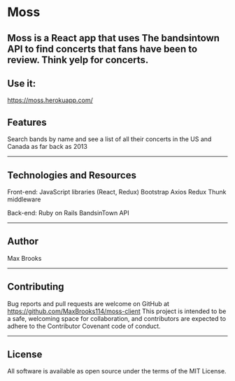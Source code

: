 # Moss
Moss is a React app that uses The bandsintown API to find concerts that fans have been to review. Think yelp for concerts.
---
## Use it:
https://moss.herokuapp.com/

## Features
Search bands by name and see a list of all their concerts in the US and Canada as far back as 2013

---

## Technologies and Resources
Front-end: JavaScript libraries (React, Redux)
Bootstrap
Axios
Redux Thunk middleware

Back-end: Ruby on Rails
BandsinTown API

---
## Author
Max Brooks

---
## Contributing
Bug reports and pull requests are welcome on GitHub at https://github.com/MaxBrooks114/moss-client This project is intended to be a safe, welcoming space for collaboration, and contributors are expected to adhere to the Contributor Covenant code of conduct.

---
## License
All software is available as open source under the terms of the MIT License.
